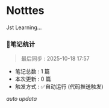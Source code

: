 # Notttes
Jst Learning...

### 🚀笔记统计
> 最后同步 : 2025-10-18 17:57

- 笔记总数 : 1 篇
- 本次更新 : 0 篇
- 触发方式 : ✅自动运行 (代码推送触发)

*auto updata*
